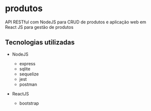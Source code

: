 # produtos
API RESTful com NodeJS para CRUD de produtos e aplicação web em React JS para gestão de produtos

## Tecnologias utilizadas

- NodeJS
  - express
  - sqlite
  - sequelize
  - jest
  - postman

- ReactJS
  - bootstrap
  
